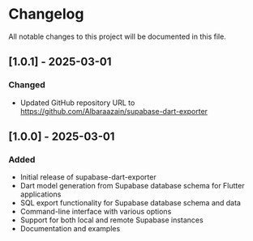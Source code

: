 # Changelog

All notable changes to this project will be documented in this file.

## [1.0.1] - 2025-03-01

### Changed
- Updated GitHub repository URL to https://github.com/Albaraazain/supabase-dart-exporter

## [1.0.0] - 2025-03-01

### Added
- Initial release of supabase-dart-exporter
- Dart model generation from Supabase database schema for Flutter applications
- SQL export functionality for Supabase database schema and data
- Command-line interface with various options
- Support for both local and remote Supabase instances
- Documentation and examples 